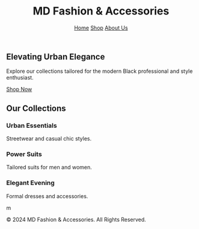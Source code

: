 <!DOCTYPE html>
<html lang="en">
<head>
    <meta charset="UTF-8">
    <meta name="viewport" content="width=device-width, initial-scale=1.0">
    <title>MD Fashion & Accessories - Home</title>
    <link rel="stylesheet" href="style.css">
</head>
<body>
    <header>
        <h1>MD Fashion & Accessories</h1>
        <nav>
            <a href="index.html">Home</a>
            <a href="shop.html">Shop</a>
            <a href="about.html">About Us</a>
        </nav>
    </header>
    <section class="hero">
        <h2>Elevating Urban Elegance</h2>
        <p>Explore our collections tailored for the modern Black professional and style enthusiast.</p>
        <a href="shop.html" class="button">Shop Now</a>
    </section>
    <section class="categories">
        <h2>Our Collections</h2>
        <div class="category-card">
            <h3>Urban Essentials</h3>
            <p>Streetwear and casual chic styles.</p>
        </div>
        <div class="category-card">
            <h3>Power Suits</h3>
            <p>Tailored suits for men and women.</p>
        </div>
        <div class="category-card">
            <h3>Elegant Evening</h3>
            <p>Formal dresses and accessories.</p>
        </div>m
    </section>
    <footer>
        <p>&copy; 2024 MD Fashion & Accessories. All Rights Reserved.</p>
    </footer>
</body>
</html>
